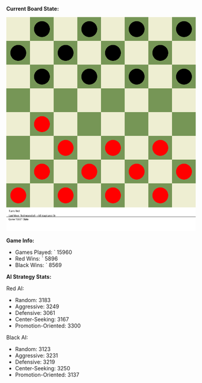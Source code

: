 
**Current Board State:**  
<!-- START_GIF -->
![Checkers Game](./checkers_game.gif)
<!-- END_GIF -->

**Game Info:**  
- Games Played: `<!-- GAMES_PLAYED --> 15960
- Red Wins: `<!-- RED_WINS --> 5896
- Black Wins: `<!-- BLACK_WINS --> 8569

<!-- AI_STATS -->
**AI Strategy Stats:**

Red AI:
- Random: 3183
- Aggressive: 3249
- Defensive: 3061
- Center-Seeking: 3167
- Promotion-Oriented: 3300

Black AI:
- Random: 3123
- Aggressive: 3231
- Defensive: 3219
- Center-Seeking: 3250
- Promotion-Oriented: 3137
